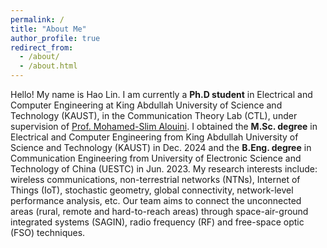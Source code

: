 ```yaml
---
permalink: /
title: "About Me"
author_profile: true
redirect_from: 
  - /about/
  - /about.html
---
```


Hello! My name is Hao Lin. I am currently a **Ph.D student** in Electrical and Computer Engineering at King Abdullah University of Science and Technology (KAUST), in the Communication Theory Lab (CTL), under supervision of [Prof. Mohamed-Slim Alouini](https://cemse.kaust.edu.sa/profiles/mohamed-slim-alouini). 
I obtained the **M.Sc. degree** in Electrical and Computer Engineering from King Abdullah University of Science and Technology (KAUST) in Dec. 2024 and the **B.Eng. degree** in Communication Engineering from University of Electronic Science and Technology of China (UESTC) in Jun. 2023.
My research interests include: wireless communications, non-terrestrial networks (NTNs), Internet of Things (IoT), stochastic geometry, global connectivity, network-level performance analysis, etc. 
Our team aims to connect the unconnected areas (rural, remote and hard-to-reach areas) through space-air-ground integrated systems (SAGIN), radio frequency (RF) and free-space optic (FSO) techniques.

